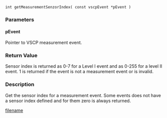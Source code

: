

```clike
int getMeasurementSenzorIndex( const vscpEvent *pEvent )
```

### Parameters

#### pEvent
Pointer to VSCP measurement event.

### Return Value
Sensor index is returned as 0-7 for a Level I event and as 0-255 for a level II event. 1 is returned if the event is not a measurement event or is invalid. 

### Description
Get the sensor index for a measurement event. Some events does not have a sensor index defined and for them zero is always returned. 




[filename](./bottom_copyright.md ':include')